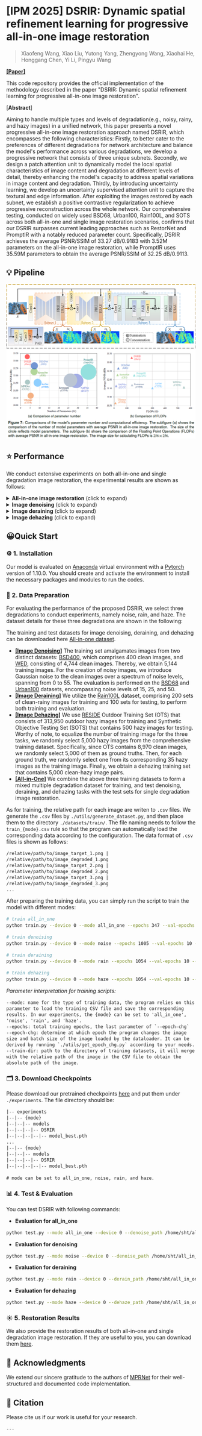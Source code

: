# [IPM 2025] DSRIR: Dynamic spatial refinement learning for progressive all-in-one image restoration

> Xiaofeng Wang, Xiao Liu, Yutong Yang, Zhengyong Wang, Xiaohai He, Honggang Chen, Yi Li, Pingyu Wang


[**[Paper]**](https://doi.org/10.1016/j.ipm.2025.104380)

This code repository provides the official implementation of the methodology described in the paper "DSRIR: Dynamic spatial refinement learning for progressive all-in-one image restoration".

[**Abstract**]

Aiming to handle multiple types and levels of degradation(e.g., noisy, rainy, and hazy images) in a unified network, 
this paper presents a novel progressive all-in-one image restoration approach named DSRIR, 
which encompasses the following characteristics: Firstly, to better cater to the preferences of different 
degradations for network architecture and balance the model's performance across various degradations, 
we develop a progressive network that consists of three unique subnets. Secondly, we design a patch attention 
unit to dynamically model the local spatial characteristics of image content and degradation at different levels of detail, 
thereby enhancing the model's capacity to address spatial variations in image content and degradation. 
Thirdly, by introducing uncertainty learning, we develop an uncertainty supervised attention unit to capture the textural 
and edge information. After exploiting the images restored by each subnet, we establish a positive contrastive regularization to 
achieve progressive reconstruction across the whole network. Our comprehensive testing, conducted on widely used BSD68, 
Urban100, Rain100L, and SOTS across both all-in-one and single image restoration scenarios, confirms that our DSRIR surpasses 
current leading approaches such as RestorNet and PromptIR with a notably reduced parameter count. Specifically, 
DSRIR achieves the average PSNR/SSIM of 33.27 dB/0.9183 with 3.52M parameters on the all-in-one image restoration, 
while PromptIR uses 35.59M parameters to obtain the average PSNR/SSIM of 32.25 dB/0.9113.

## 💡 Pipeline

<img src="./assets/DSRIR.png" alt="complexity" style="zoom:100%;"/>
<img src="./assets/params.png" alt="complexity" style="zoom:100%;"/>

## ⭐️ Performance

We conduct extensive experiments on both all-in-one and single degradation image restoration, the experimental results are shown as follows:

<details>
  <summary> <strong>All-in-one image restoration</strong> (click to expand) </summary>
<table>
  <tr>
    <td><p align="center"><img src = "./assets/all_in_one/table.png" width="1000"> </td>
  </tr>
  <tr>
    <td><p align="center"><b>Quantatitive results of all-in-one image restoration.</b></p></td>
  </tr>
  <tr>
    <td><p align="center"><img src = "./assets/all_in_one/img.png" width="1000"> </td>
  </tr>
  <tr>
    <td><p align="center"><b>Visual results of all-in-one image restoration.</b></p></td>
  </tr>
</table></details>

<details>
  <summary> <strong>Image denoising</strong> (click to expand) </summary>
<table>
  <tr>
    <td><p align="center"><img src = "./assets/noise/table.png" width="1000"> </td>
  </tr>
  <tr>
    <td><p align="center"><b>Quantatitive results of image denoising.</b></p></td>
  </tr>
  <tr>
    <td><p align="center"><img src = "./assets/noise/img.png" width="1000"> </td>
  </tr>
  <tr>
    <td><p align="center"><b>Visual results of image denoising.</b></p></td>
  </tr>
</table></details>

<details>
  <summary> <strong>Image deraining</strong> (click to expand) </summary>
<table>
  <tr>
    <td><p align="center"><img src = "./assets/rain/table.png" width="1000"> </td>
  </tr>
  <tr>
    <td><p align="center"><b>Quantatitive results of image deraining.</b></p></td>
  </tr>
  <tr>
    <td><p align="center"><img src = "./assets/rain/img.png" width="1000"> </td>
  </tr>
  <tr>
    <td><p align="center"><b>Visual results of image deraining.</b></p></td>
  </tr>
</table></details>

<details>
  <summary> <strong>Image dehazing</strong> (click to expand) </summary>
<table>
  <tr>
    <td><p align="center"><img src = "./assets/haze/table.png" width="1000"> </td>
  </tr>
  <tr>
    <td><p align="center"><b>Quantatitive results of image dehazing.</b></p></td>
  </tr>
  <tr>
    <td><p align="center"><img src = "./assets/haze/img.png" width="1000"> </td>
  </tr>
  <tr>
    <td><p align="center"><b>Visual results of image dehazing.</b></p></td>
  </tr>
</table></details>


## 😀Quick Start
### ⚙️ 1. Installation

Our model is evaluated on [Anaconda](https://www.anaconda.com/) virtual environment with a [Pytorch](https://pytorch.org/) version of 1.10.0.
You should create and activate the environment to install the necessary packages and modules to run the codes.

### 💾 2. Data Preparation  
For evaluating the performance of the proposed DSRIR, we select three degradations to conduct experiments, namely noise, rain, and haze.
The dataset details for these three degradations are shown in the following:  

The training and test datasets for image denoising, deraining, and dehazing can be downloaded here [All-in-one dataset](https://pan.baidu.com/s/1TbYQHZAE2Tr7XKbCGbg0WQ?pwd=pk6q).
- <u>**[Image Denoising]**</u> The training set amalgamates images from two distinct datasets: [BSD400](https://www2.eecs.berkeley.edu/Research/Projects/CS/vision/grouping/resources.html), which comprises 400 clean images, and [WED](https://ieeexplore.ieee.org/document/7752930), consisting of 4,744 clean images. Thereby, we obtain 5,144 training images. For the creation of noisy images, we introduce Gaussian noise to the clean images over a spectrum of noise levels, spanning from 0 to 55. The evaluation is performed on the [BSD68](https://www2.eecs.berkeley.edu/Research/Projects/CS/vision/bsds/) and [Urban100](https://openaccess.thecvf.com/content_cvpr_2015/papers/Huang_Single_Image_Super-Resolution_2015_CVPR_paper.pdf) datasets, encompassing noise levels of 15, 25, and 50.
- <u>**[Image Deraining]**</u> We utilize the [Rain100L](https://ieeexplore.ieee.org/document/8099666) dataset, comprising 200 sets of clean-rainy images for training and 100 sets for testing, to perform both training and evaluation.
- <u>**[Image Dehazing]**</u> We use [RESIDE](https://sites.google.com/view/reside-dehaze-datasets/reside-standard?authuser=0) Outdoor Training Set (OTS) that consists of 313,950 outdoor hazy images for training and Synthetic Objective Testing Set (SOTS) that contains 500 hazy images for testing. Worthy of note, to equalize the number of training image for the three tasks, we randomly select 5,000 hazy images from the comprehensive training dataset. Specifically, since OTS contains 8,970 clean images, we randomly select 5,000 of them as ground truths. Then, for each ground truth, we randomly select one from its corresponding 35 hazy images as the training image. Finally, we obtain a dehazing training set that contains 5,000 clean-hazy image pairs.  
- <u>**[All-in-One]**</u>  We combine the above three training datasets to form a mixed multiple degradation dataset for training, and test denoising, deraining, and dehazing tasks with the test sets for single degradation image restoration.

As for training, the relative path for each image are writen to `.csv` files. We generate the `.csv` files by `./utils/generate_dataset.py`, and then place them to the directory `./datasets/train/`. The file naming needs to follow the `train_{mode}.csv` rule so that the program can automatically load the corresponding data according to the configuration.
The data format of `.csv` files is shown as follows:
```csv
/relative/path/to/image_target_1.png | /relative/path/to/image_degraded_1.png
/relative/path/to/image_target_2.png | /relative/path/to/image_degraded_2.png
/relative/path/to/image_target_3.png | /relative/path/to/image_degraded_3.png
...
```
After preparing the training data, you can simply run the script to train the model with different modes:
```bash
# train all_in_one
python train.py --device 0 --mode all_in_one --epochs 347 --val-epochs 5 --epoch-chg 135 238 314 347 --train-dir /home/sht/all_in_one_dataset
```
```bash
# train denoising
python train.py --device 0 --mode noise --epochs 1005 --val-epochs 10 --epoch-chg 390 689 908 1005 --train-dir /home/sht/all_in_one_dataset
```
```bash
# train deraining
python train.py --device 0 --mode rain --epochs 1054 --val-epochs 10 --epoch-chg 409 722 952 1054 --train-dir /home/sht/all_in_one_dataset
```
```bash
# train dehazing
python train.py --device 0 --mode haze --epochs 1054 --val-epochs 10 --epoch-chg 409 722 952 1054 --train-dir /home/sht/all_in_one_dataset
``` 
*Parameter interpretation for training scripts:*
```text
--mode: name for the type of training data, the program relies on this parameter to load the training CSV file and save the corresponding results. In our experiments, the {mode} can be set to 'all_in_one', 'noise', 'rain', and 'haze'.
--epochs: total training epochs, the last parameter of `--epoch-chg`
--epoch-chg: determine at which epoch the program changes the image size and batch size of the image loaded by the dataloader. It can be derived by running `./utils/get_epoch_chg.py` according to your needs.
--train-dir: path to the directory of training datasets, it will merge with the relative path of the image in the CSV file to obtain the absolute path of the image.
```

### 🗂️ 3. Download Checkpoints

Please download our pretrained checkpoints [here](https://pan.baidu.com/s/1jPAhavoDLYTKxUsTeCXX9A?pwd=2knu) and put them under `./experiments`. The file directory should be:

```text
|-- experiments
|--|-- {mode}
|--|--|-- models
|--|--|--|-- DSRIR
|--|--|--|--|-- model_best.pth
...
|--|-- {mode}
|--|--|-- models
|--|--|--|-- DSRIR
|--|--|--|--|-- model_best.pth

# mode can be set to all_in_one, noise, rain, and haze.
```

### 📊 4. Test & Evaluation

You can test DSRIR with following commands:

- **Evaluation for all_in_one**
```bash
python test.py --mode all_in_one --device 0 --denoise_path /home/sht/all_in_one_dataset/BSD68/  --derain_path /home/sht/all_in_one_dataset/Rain100L/test/  --dehaze_path /home/sht/all_in_one_dataset/RESIDE_beta/SOTS/outdoor/
```
- **Evaluation for denoising**
```bash
python test.py --mode noise --device 0 --denoise_path /home/sht/all_in_one_dataset/BSD68/
```
- **Evaluation for deraining**
```bash
python test.py --mode rain --device 0 --derain_path /home/sht/all_in_one_dataset/Rain100L/test/
```
- **Evaluation for dehazing**
```bash
python test.py --mode haze --device 0 --dehaze_path /home/sht/all_in_one_dataset/RESIDE_beta/SOTS/outdoor/
```

### ☀️ 5. Restoration Results

We also provide the restoration results of both all-in-one and single degradation image restoration. If they are useful to you, you can download them [here](https://pan.baidu.com/s/1a-uSY-SyVNBk_oY1RWEecg?pwd=7net).


## 🫰 Acknowledgments

We extend our sincere gratitude to the authors of [MPRNet](https://github.com/swz30/MPRNet) for their well-structured and documented code implementation.
## 🔖 Citation
Please cite us if our work is useful for your research.

```
---
```
